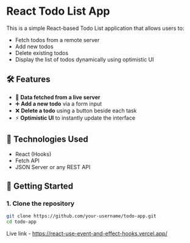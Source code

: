 # React Todo List App

This is a simple React-based Todo List application that allows users to:

- Fetch todos from a remote server
- Add new todos
- Delete existing todos
- Display the list of todos dynamically using optimistic UI

## 🛠 Features

- 🔄 **Data fetched from a live server**
- ➕ **Add a new todo** via a form input
- ❌ **Delete a todo** using a button beside each task
- ⚡ **Optimistic UI** to instantly update the interface

## 🧪 Technologies Used

- React (Hooks)
- Fetch API
- JSON Server or any REST API

## 🚀 Getting Started

### 1. Clone the repository

```bash
git clone https://github.com/your-username/todo-app.git
cd todo-app
```
Live link - https://react-use-event-and-effect-hooks.vercel.app/